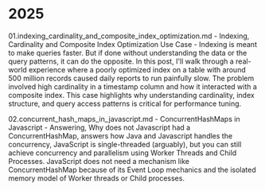 # 2025

01.indexing_cardinality_and_composite_index_optimization.md - Indexing, Cardinality and Composite Index Optimization Use Case - Indexing is meant to make queries faster. But if done without understanding the data or the query patterns, it can do the opposite. In this post, I'll walk through a real-world experience where a poorly optimized index on a table with around 500 million records caused daily reports to run painfully slow. The problem involved high cardinality in a timestamp column and how it interacted with a composite index. This case highlights why understanding cardinality, index structure, and query access patterns is critical for performance tuning.

02.concurrent_hash_maps_in_javascript.md - ConcurrentHashMaps in Javascript - Answering, Why does not Javascript had a ConcurrentHashMap, answers how Java and Javascript handles the concurrency, JavaScript is single-threaded (arguably), but you can still achieve concurrency and parallelism using Worker Threads and Child Processes. JavaScript does not need a mechanism like ConcurrentHashMap because of its Event Loop mechanics and the isolated memory model of Worker threads or Child processes.
